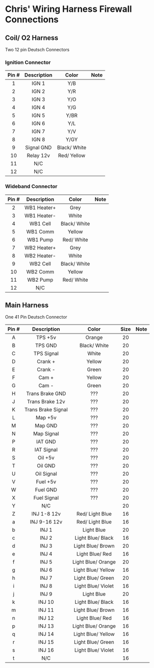 # Chris' Wiring Harness Firewall Connections

## Coil/ O2 Harness

Two 12 pin Deutsch Connectors 

### Ignition Connector

| Pin # | Description |     Color    |                          Note                          |
|:-----:|:-----------:|:------------:|:------------------------------------------------------:|
|   1   |    IGN 1    |      Y/B     |                                                        |
|   2   |    IGN 2    |      Y/R     |                                                        |
|   3   |    IGN 3    |      Y/O     |                                                        |
|   4   |    IGN 4    |      Y/G     |                                                        |
|   5   |    IGN 5    |      Y/BR    |                                                        |
|   6   |    IGN 6    |      Y/L     |                                                        |
|   7   |    IGN 7    |      Y/V     |                                                        |
|   8   |    IGN 8    |      Y/GY    |                                                        |
|   9   |  Signal GND | Black/ White |                                                        |
|   10  |  Relay 12v  |  Red/ Yellow |                                                        |
|   11  |     N/C     |              |                                                        |
|   12  |     N/C     |              |                                                        |

### Wideband Connector

| Pin # | Description |     Color    |                          Note                          |
|:-----:|:-----------:|:------------:|:------------------------------------------------------:|
|   2   | WB1 Heater+ |     Grey     |                                                        |
|   3   | WB1 Heater- |     White    |                                                        |
|   4   |   WB1 Cell  | Black/ White |                                                        |
|   5   |   WB1 Comm  |    Yellow    |                                                        |
|   6   |   WB1 Pump  |  Red/ White  |                                                        |
|   7   | WB2 Heater+ |     Grey     |                                                        |
|   8   | WB2 Heater- |     White    |                                                        |
|   9   |   WB2 Cell  | Black/ White |                                                        |
|   10  |   WB2 Comm  |    Yellow    |                                                        |
|   11  |   WB2 Pump  |  Red/ White  |                                                        |
|   12  |     N/C     |              |                                                        |

## Main Harness

One 41 Pin Deutsch Connector

| Pin # |     Description    |        Color       | Size | Note |
|:-----:|:------------------:|:------------------:|:----:|------|
|   A   |       TPS +5v      |       Orange       |  20  |      |
|   B   |       TPS GND      |    Black/ White    |  20  |      |
|   C   |     TPS Signal     |        White       |  20  |      |
|   D   |       Crank +      |       Yellow       |  20  |      |
|   E   |       Crank -      |        Green       |  20  |      |
|   F   |        Cam +       |       Yellow       |  20  |      |
|   G   |        Cam -       |        Green       |  20  |      |
|   H   |   Trans Brake GND  |         ???        |  20  |      |
|   J   |   Trans Brake 12v  |         ???        |  20  |      |
|   K   | Trans Brake Signal |         ???        |  20  |      |
|   L   |       Map +5v      |         ???        |  20  |      |
|   M   |       Map GND      |         ???        |  20  |      |
|   N   |     Map Signal     |         ???        |  20  |      |
|   P   |       IAT GND      |         ???        |  20  |      |
|   R   |     IAT Signal     |         ???        |  20  |      |
|   S   |       Oil +5v      |         ???        |  20  |      |
|   T   |       Oil GND      |         ???        |  20  |      |
|   U   |     Oil Signal     |         ???        |  20  |      |
|   V   |      Fuel +5v      |         ???        |  20  |      |
|   W   |      Fuel GND      |         ???        |  20  |      |
|   X   |     Fuel Signal    |         ???        |  20  |      |
|   Y   |         N/C        |                    |  20  |      |
|   Z   |     INJ 1-8 12v    |   Red/ Light Blue  |  16  |      |
|   a   |    INJ 9-16 12v    |   Red/ Light Blue  |  16  |      |
|   b   |        INJ 1       |     Light Blue     |  20  |      |
|   c   |        INJ 2       |  Light Blue/ Black |  16  |      |
|   d   |        INJ 3       |  Light Blue/ Brown |  20  |      |
|   e   |        INJ 4       |   Light Blue/ Red  |  16  |      |
|   f   |        INJ 5       | Light Blue/ Orange |  20  |      |
|   g   |        INJ 6       | Light Blue/ Yellow |  16  |      |
|   h   |        INJ 7       |  Light Blue/ Green |  20  |      |
|   i   |        INJ 8       | Light Blue/ Violet |  16  |      |
|   j   |        INJ 9       |     Light Blue     |  20  |      |
|   k   |       INJ 10       |  Light Blue/ Black |  16  |      |
|   m   |       INJ 11       |  Light Blue/ Brown |  16  |      |
|   n   |       INJ 12       |   Light Blue/ Red  |  16  |      |
|   p   |       INJ 13       | Light Blue/ Orange |  16  |      |
|   q   |       INJ 14       | Light Blue/ Yellow |  16  |      |
|   r   |       INJ 15       |  Light Blue/ Green |  16  |      |
|   s   |       INJ 16       | Light Blue/ Violet |  16  |      |
|   t   |         N/C        |                    |  16  |      |